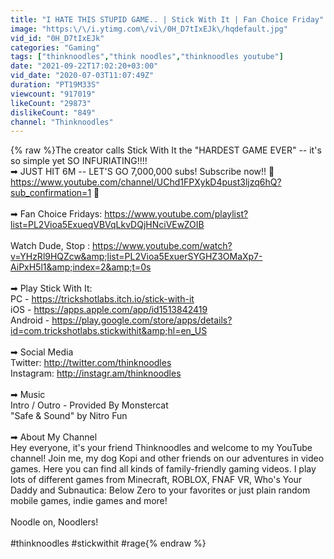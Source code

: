 ```yaml
---
title: "I HATE THIS STUPID GAME.. | Stick With It | Fan Choice Friday"
image: "https:\/\/i.ytimg.com\/vi\/0H_D7tIxEJk\/hqdefault.jpg"
vid_id: "0H_D7tIxEJk"
categories: "Gaming"
tags: ["thinknoodles","think noodles","thinknoodles youtube"]
date: "2021-09-22T17:02:20+03:00"
vid_date: "2020-07-03T11:07:49Z"
duration: "PT19M33S"
viewcount: "917019"
likeCount: "29873"
dislikeCount: "849"
channel: "Thinknoodles"
---
```

{% raw %}The creator calls Stick With It the &quot;HARDEST GAME EVER&quot; -- it's so simple yet SO INFURIATING!!!!<br />➡ JUST HIT 6M -- LET'S GO 7,000,000 subs! Subscribe now!! 🍜  <a rel="nofollow" target="blank" href="https://www.youtube.com/channel/UChd1FPXykD4pust3ljzq6hQ?sub_confirmation=1">https://www.youtube.com/channel/UChd1FPXykD4pust3ljzq6hQ?sub_confirmation=1</a> 🍜<br /><br />➡ Fan Choice Fridays: <a rel="nofollow" target="blank" href="https://www.youtube.com/playlist?list=PL2Vioa5ExueqVBVqLkvDQjHNciVEwZOIB">https://www.youtube.com/playlist?list=PL2Vioa5ExueqVBVqLkvDQjHNciVEwZOIB</a><br /><br />Watch Dude, Stop : <a rel="nofollow" target="blank" href="https://www.youtube.com/watch?v=YHzRl9HQZcw&amp;list=PL2Vioa5ExuerSYGHZ3OMaXp7-AiPxH5l1&amp;index=2&amp;t=0s">https://www.youtube.com/watch?v=YHzRl9HQZcw&amp;list=PL2Vioa5ExuerSYGHZ3OMaXp7-AiPxH5l1&amp;index=2&amp;t=0s</a><br /><br />➡ Play Stick With It:<br />PC - <a rel="nofollow" target="blank" href="https://trickshotlabs.itch.io/stick-with-it">https://trickshotlabs.itch.io/stick-with-it</a><br />iOS - <a rel="nofollow" target="blank" href="https://apps.apple.com/app/id1513842419">https://apps.apple.com/app/id1513842419</a><br />Android - <a rel="nofollow" target="blank" href="https://play.google.com/store/apps/details?id=com.trickshotlabs.stickwithit&amp;hl=en_US">https://play.google.com/store/apps/details?id=com.trickshotlabs.stickwithit&amp;hl=en_US</a><br /><br />➡ Social Media<br />Twitter: <a rel="nofollow" target="blank" href="http://twitter.com/thinknoodles">http://twitter.com/thinknoodles</a><br />Instagram: <a rel="nofollow" target="blank" href="http://instagr.am/thinknoodles">http://instagr.am/thinknoodles</a><br /><br />➡ Music<br />Intro / Outro - Provided By Monstercat<br />&quot;Safe &amp; Sound&quot; by Nitro Fun<br /><br />➡ About My Channel<br />Hey everyone, it's your friend Thinknoodles and welcome to my YouTube channel! Join me, my dog Kopi and other friends on our adventures in video games. Here you can find all kinds of family-friendly gaming videos. I play lots of different games from Minecraft, ROBLOX, FNAF VR, Who's Your Daddy and Subnautica: Below Zero to your favorites or just plain random mobile games, indie games and more!<br /><br />Noodle on, Noodlers!<br /><br />#thinknoodles #stickwithit #rage{% endraw %}
